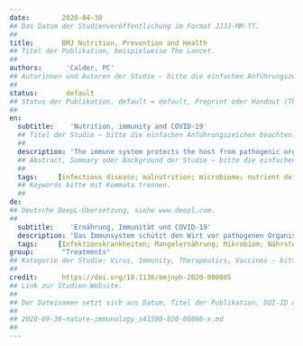 ```yaml
---
date:        2020-04-30
## Das Datum der Studienveröffentlichung im Format JJJJ-MM-TT.
##
title:       BMJ Nutrition, Prevention and Health
## Titel der Publikation, beispielweise The Lancet.
##
authors:      'Calder, PC'
## Autorinnen und Autoren der Studie – bitte die einfachen Anführungszeichen beachten!
##
status:       default
## Status der Publikation. default = default, Preprint oder Handout (Thesenpapier)
##
en:
  subtitle:    'Nutrition, immunity and COVID-19'
  ## Titel der Studie – bitte die einfachen Anführungszeichen beachten!
  ##
  description: 'The immune system protects the host from pathogenic organisms (bacteria, viruses, fungi, parasites). To deal with this array of threats, the immune system has evolved to include a myriad of specialised cell types, communicating molecules and functional responses. The immune system is always active, carrying out surveillance, but its activity is enhanced if an individual becomes infected. This heightened activity is accompanied by an increased rate of metabolism, requiring energy sources, substrates for biosynthesis and regulatory molecules, which are all ultimately derived from the diet. A number of vitamins (A, B6, B12, folate, C, D and E) and trace elements (zinc, copper, selenium, iron) have been demonstrated to have key roles in supporting the human immune system and reducing risk of infections. Other essential nutrients including other vitamins and trace elements, amino acids and fatty acids are also important. Each of the nutrients named above has roles in supporting antibacterial and antiviral defence, but zinc and selenium seem to be particularly important for the latter. It would seem prudent for individuals to consume sufficient amounts of essential nutrients to support their immune system to help them deal with pathogens should they become infected. The gut microbiota plays a role in educating and regulating the immune system. Gut dysbiosis is a feature of disease including many infectious diseases and has been described in COVID-19. Dietary approaches to achieve a healthy microbiota can also benefit the immune system. Severe infection of the respiratory epithelium can lead to acute respiratory distress syndrome (ARDS), characterised by excessive and damaging host inflammation, termed a cytokine storm. This is seen in cases of severe COVID-19. There is evidence from ARDS in other settings that the cytokine storm can be controlled by n-3 fatty acids, possibly through their metabolism to specialised pro-resolving mediators.'
  ## Abstract, Summary oder Background der Studie – bitte die einfachen Anführungszeichen beachten!
  ##
  tags:     [infectious disease; malnutrition; microbiome; nutrient deficiencies; pulmonary disease]
  ## Keywords bitte mit Kommata trennen.
  ##
de: 
## Deutsche DeepL-Übersetzung, siehe www.deepl.com.
##
  subtitle:    'Ernährung, Immunität und COVID-19'
  description: 'Das Immunsystem schützt den Wirt vor pathogenen Organismen (Bakterien, Viren, Pilze, Parasiten). Um mit dieser Vielzahl von Bedrohungen fertig zu werden, hat sich das Immunsystem mit einer Vielzahl von spezialisierten Zelltypen, kommunizierenden Molekülen und funktionellen Reaktionen entwickelt. Das Immunsystem ist immer aktiv und führt eine Überwachungsfunktion aus, aber seine Aktivität wird verstärkt, wenn ein Individuum infiziert wird. Diese erhöhte Aktivität geht mit einer gesteigerten Stoffwechselrate einher, für die Energiequellen, Substrate für die Biosynthese und regulatorische Moleküle benötigt werden, die letztlich alle aus der Nahrung stammen. Einer Reihe von Vitaminen (A, B6, B12, Folsäure, C, D und E) und Spurenelementen (Zink, Kupfer, Selen, Eisen) kommt nachweislich eine Schlüsselrolle bei der Unterstützung des menschlichen Immunsystems und der Verringerung des Infektionsrisikos zu. Andere essenzielle Nährstoffe wie andere Vitamine und Spurenelemente, Aminosäuren und Fettsäuren sind ebenfalls wichtig. Jeder der oben genannten Nährstoffe spielt eine Rolle bei der Unterstützung der antibakteriellen und antiviralen Abwehr, wobei Zink und Selen für letztere besonders wichtig zu sein scheinen. Es erscheint ratsam, dass der Einzelne ausreichende Mengen an essenziellen Nährstoffen zu sich nimmt, um sein Immunsystem zu unterstützen, damit es im Falle einer Infektion mit Krankheitserregern fertig werden kann. Die Darmmikrobiota spielt eine Rolle bei der Ausbildung und Regulierung des Immunsystems. Eine Darmdysbiose ist ein Merkmal von Krankheiten, einschließlich vieler Infektionskrankheiten, und wurde in COVID-19 beschrieben. Diätetische Ansätze zur Erreichung einer gesunden Mikrobiota können auch dem Immunsystem zugute kommen. Eine schwere Infektion des Atmungsepithels kann zu einem akuten Atemnotsyndrom (ARDS) führen, das durch eine übermäßige und schädliche Entzündung des Wirts gekennzeichnet ist, die als Zytokinsturm bezeichnet wird. Dies wird in Fällen von schwerem COVID-19 beobachtet. Es gibt Hinweise darauf, dass der Zytokinsturm durch n-3-Fettsäuren kontrolliert werden kann, möglicherweise durch deren Umwandlung in spezialisierte pro-resolvierende Mediatoren.'
  tags:     [Infektionskrankheiten; Mangelernährung; Mikrobiom; Nährstoffdefizite; Lungenerkrankung]
group:       "Treatments"
## Kategorie der Studie: Virus, Immunity, Therapeutics, Vaccines – bitte die Anführungszeichen beachten!
##
credit:      https://doi.org/10.1136/bmjnph-2020-000085
## Link zur Studien-Website.
##
## Der Dateinamen setzt sich aus Datum, Titel der Publikation, DOI-ID der Studie (nach dem letzten Slash) und der Dateiendung zusammen. Bitte den Unterstrich vor der DOI-ID beachten!
##
## 2020-09-30-nature-immunology_s41590-020-00808-x.md
##
---
```

<object data="{{ page.link }}" style='height:calc(100vh - 400px); width: 100%' type='application/pdf'></object>
